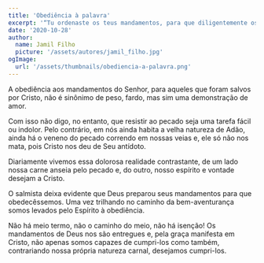 ```yaml
---
title: 'Obediência à palavra'
excerpt: '“Tu ordenaste os teus mandamentos, para que diligentemente os observássemos” – Salmos 119.4'
date: '2020-10-28'
author:
  name: Jamil Filho
  picture: '/assets/autores/jamil_filho.jpg'
ogImage:
  url: '/assets/thumbnails/obediencia-a-palavra.png'
---
```


A obediência aos mandamentos do Senhor, para aqueles que foram salvos por Cristo, não é sinônimo de peso, fardo, mas sim uma demonstração de amor.

Com isso não digo, no entanto, que resistir ao pecado seja uma tarefa fácil ou indolor. Pelo contrário, em nós ainda habita a velha natureza de Adão, ainda há o veneno do pecado correndo em nossas veias e, ele só não nos mata, pois Cristo nos deu de Seu antídoto.

Diariamente vivemos essa dolorosa realidade contrastante, de um lado nossa carne anseia pelo pecado e, do outro, nosso espírito e vontade desejam a Cristo.

O salmista deixa evidente que Deus preparou seus mandamentos para que obedecêssemos. Uma vez trilhando no caminho da bem-aventurança somos levados pelo Espírito à obediência.

Não há meio termo, não o caminho do meio, não há isenção! Os mandamentos de Deus nos são entregues e, pela graça manifesta em Cristo, não apenas somos capazes de cumpri-los como também, contrariando nossa própria natureza carnal, desejamos cumpri-los.